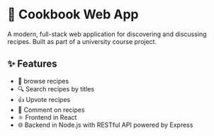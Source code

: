 # 🍲 Cookbook Web App

A modern, full-stack web application for discovering and discussing recipes. Built as part of a university course project.

## ✨ Features

- 📝 browse recipes
- 🔍 Search recipes by titles
- 👍 Upvote recipes
- 💬 Comment on recipes
- ⚛️ Frontend in React
- 🌐 Backend in Node.js with RESTful API powered by Express
